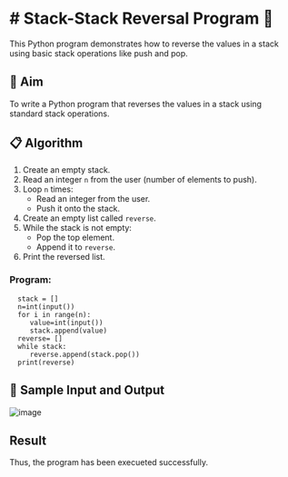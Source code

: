 # # Stack-Stack Reversal Program 🔁

This Python program demonstrates how to reverse the values in a stack using basic stack operations like push and pop.

## 🎯 Aim

To write a Python program that reverses the values in a stack using standard stack operations.

## 📋 Algorithm

1. Create an empty stack.
2. Read an integer `n` from the user (number of elements to push).
3. Loop `n` times:
   - Read an integer from the user.
   - Push it onto the stack.
4. Create an empty list called `reverse`.
5. While the stack is not empty:
   - Pop the top element.
   - Append it to `reverse`.
6. Print the reversed list.


### Program:
```
  stack = []
  n=int(input())
  for i in range(n):
     value=int(input())
     stack.append(value)
  reverse= []
  while stack:
     reverse.append(stack.pop())
  print(reverse)
```
## 🧪 Sample Input and Output

![image](https://github.com/user-attachments/assets/f186be77-75ec-4507-a187-1306f360a0f4)

## Result

Thus, the program has been execueted successfully.



